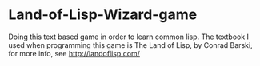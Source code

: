 # Land-of-Lisp-Wizard-game
Doing this text based game in order to learn common lisp. 
The textbook I used when programming this game is The Land of Lisp, by Conrad Barski, for more info, see http://landoflisp.com/
